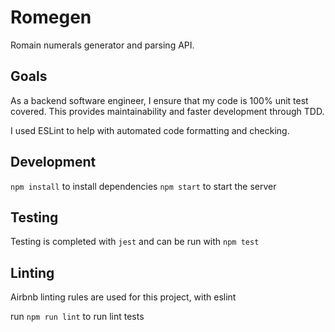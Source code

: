 # Romegen

Romain numerals generator and parsing API.

## Goals

As a backend software engineer, I ensure that my code is 100% unit test
covered. This provides maintainability and faster development through TDD.

I used ESLint to help with automated code formatting and checking.

## Development

`npm install` to install dependencies
`npm start` to start the server

## Testing

Testing is completed with `jest` and can be run with `npm test`

## Linting

Airbnb linting rules are used for this project, with eslint

run `npm run lint` to run lint tests
